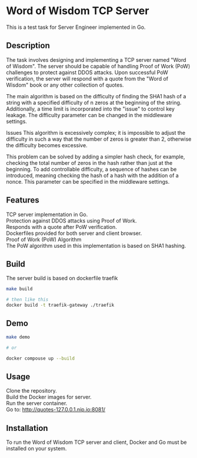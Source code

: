 # Word of Wisdom TCP Server

This is a test task for Server Engineer implemented in Go.

## Description

The task involves designing and implementing a TCP server named "Word of Wisdom". The server should be capable of handling Proof of Work (PoW) challenges to protect against DDOS attacks. Upon successful PoW verification, the server will respond with a quote from the "Word of Wisdom" book or any other collection of quotes.

The main algorithm is based on the difficulty of finding the SHA1 hash of a string with a specified difficulty of n zeros at the beginning of the string. Additionally, a time limit is incorporated into the "issue" to control key leakage. The difficulty parameter can be changed in the middleware settings.

Issues
This algorithm is excessively complex; it is impossible to adjust the difficulty in such a way that the number of zeros is greater than 2, otherwise the difficulty becomes excessive.

This problem can be solved by adding a simpler hash check, for example, checking the total number of zeros in the hash rather than just at the beginning. To add controllable difficulty, a sequence of hashes can be introduced, meaning checking the hash of a hash with the addition of a nonce. This parameter can be specified in the middleware settings.

## Features

TCP server implementation in Go.  
Protection against DDOS attacks using Proof of Work.  
Responds with a quote after PoW verification.  
Dockerfiles provided for both server and client browser.  
Proof of Work (PoW) Algorithm  
The PoW algorithm used in this implementation is based on SHA1 hashing.  

## Build

The server build is based on dockerfile traefik

```bash
make build

# then like this
docker build -t traefik-gateway ./traefik
```

## Demo

```bash
make demo

# or

docker compouse up --build
```

## Usage

Clone the repository.  
Build the Docker images for server.  
Run the server container.  
Go to: http://quotes-127.0.0.1.nip.io:8081/

## Installation

To run the Word of Wisdom TCP server and client, Docker and Go must be installed on your system.
